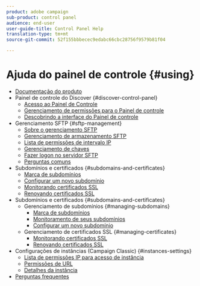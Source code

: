 ```yaml
---
product: adobe campaign
sub-product: control panel
audience: end-user
user-guide-title: Control Panel Help
translation-type: tm+mt
source-git-commit: 52f155bbbecec9edabc66cbc28756f9579b81f04

---
```



# Ajuda do painel de controle {#using}

+ [Documentação do produto](control-panel-home.md)
+ Painel de controle do Discover {#discover-control-panel}
   + [Acesso ao Painel de Controle](discover/using/accessing-control-panel.md)
   + [Gerenciamento de permissões para o Painel de controle](discover/using/managing-permissions.md)
   + [Descobrindo a interface do Painel de controle](discover/using/discovering-the-interface.md)
+ Gerenciamento SFTP {#sftp-management}
   + [Sobre o gerenciamento SFTP](sftp/using/about-sftp-management.md)
   + [Gerenciamento de armazenamento SFTP](sftp/using/sftp-storage-management.md)
   + [Lista de permissões de intervalo IP](sftp/using/ip-range-whitelisting.md)
   + [Gerenciamento de chaves](sftp/using/key-management.md)
   + [Fazer logon no servidor SFTP](sftp/using/logging-into-sftp-server.md)
   + [Perguntas comuns](sftp/using/common-questions.md)
+ Subdomínios e certificados {#subdomains-and-certificates}
   + [Marca de subdomínios](subdomains-certificates/using/subdomains-branding.md)
   + [Configurar um novo subdomínio](subdomains-certificates/using/setting-up-new-subdomain.md)
   + [Monitorando certificados SSL](subdomains-certificates/using/monitoring-ssl-certificates.md)
   + [Renovando certificados SSL](subdomains-certificates/using/renewing-subdomain-certificate.md)
+ Subdomínios e certificados {#subdomains-and-certificates}
   + Gerenciamento de subdomínios {#managing-subdomains}
      + [Marca de subdomínios](subdomains-certificates/using/subdomains-branding.md)
      + [Monitoramento de seus subdomínios](subdomains-certificates/using/monitoring-subdomains.md)
      + [Configurar um novo subdomínio](subdomains-certificates/using/setting-up-new-subdomain.md)
   + Gerenciamento de certificados SSL {#managing-certificates}
      + [Monitorando certificados SSL](subdomains-certificates/using/monitoring-ssl-certificates.md)
      + [Renovando certificados SSL](subdomains-certificates/using/renewing-subdomain-certificate.md)
+ Configurações de instâncias (Campaign Classic) {#instances-settings}
   + [Lista de permissões IP para acesso de instância](instances-settings/using/ip-whitelisting-instance-access.md)
   + [Permissões de URL](instances-settings/using/url-permissions.md)
   + [Detalhes da instância](instances-settings/using/instance-details.md)
+ [Perguntas frequentes](faq.md)
